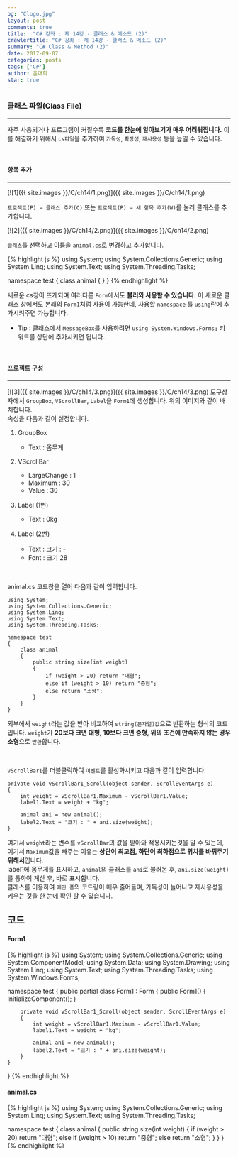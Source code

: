 ```yaml
---
bg: "Clogo.jpg"
layout: post
comments: true
title:  "C# 강좌 : 제 14강 - 클래스 & 메소드 (2)"
crawlertitle: "C# 강좌 : 제 14강 - 클래스 & 메소드 (2)"
summary: "C# Class & Method (2)"
date: 2017-09-07
categories: posts
tags: ['C#']
author: 윤대희
star: true
---
```


### 클래스 파일(Class File) ###
----------
자주 사용되거나 프로그램이 커질수록 **코드를 한눈에 알아보기가 매우 어려워집니다.** 이를 해결하기 위해서 `cs파일`을 추가하여 `가독성`, `확장성`, `재사용성` 등을 높일 수 있습니다.


<br>

#### 항목 추가 ####
----------
[![1]({{ site.images }}/C/ch14/1.png)]({{ site.images }}/C/ch14/1.png)

`프로젝트(P) → 클래스 추가(C)` 또는 `프로젝트(P) → 새 항목 추가(W)`를 눌러 클래스를 추가합니다.

[![2]({{ site.images }}/C/ch14/2.png)]({{ site.images }}/C/ch14/2.png)

`클래스`를 선택하고 이름을 `animal.cs`로 변경하고 추가합니다.


{% highlight js %}
using System;
using System.Collections.Generic;
using System.Linq;
using System.Text;
using System.Threading.Tasks;

namespace test
{
    class animal
    {
    }
}
{% endhighlight %}

새로운 cs창이 뜨게되며 여러다른 `Form`에서도 **불러와 사용할 수 있습니다.** 이 새로운 클래스 창에서도 본래의 `Form1`처럼 사용이 가능한데, 사용할 `namespace` 를 `using`란에 추가시켜주면 가능합니다. <br>

* Tip : 클래스에서 `MessageBox`를 사용하려면 `using System.Windows.Forms;` 키워드를 상단에 추가시키면 됩니다.


<br>

#### 프로젝트 구성 ####
----------
[![3]({{ site.images }}/C/ch14/3.png)]({{ site.images }}/C/ch14/3.png)
도구상자에서 `GroupBox`, `VScrollBar`, `Label`을 `Form1`에 생성합니다. 위의 이미지와 같이 배치합니다.
<br>
속성을 다음과 같이 설정합니다.

1. GroupBox

	* Text : 몸무게
	
	
2. VScrollBar

	* LargeChange : 1
	* Maximum : 30
	* Value : 30

3. Label (1번)

	* Text : 0kg

3. Label (2번)

	* Text : 크기 : -
	* Font : 크기 28


<br>

animal.cs 코드창을 열어 다음과 같이 입력합니다.

```c#:
using System;
using System.Collections.Generic;
using System.Linq;
using System.Text;
using System.Threading.Tasks;

namespace test
{
    class animal
    {
        public string size(int weight)
        {
            if (weight > 20) return "대형";
            else if (weight > 10) return "중형";
            else return "소형";
        }
    }
}
```

외부에서 `weight`라는 값을 받아 비교하여 `string(문자열)값`으로 반환하는 형식의 코드입니다. `weight`가 **20보다 크면 대형, 10보다 크면 중형, 위의 조건에 만족하지 않는 경우 소형**으로 `반환`합니다.

<br>

`vScrollBar1`를 더블클릭하여 `이벤트`를 활성화시키고 다음과 같이 입력합니다.

```c#:
private void vScrollBar1_Scroll(object sender, ScrollEventArgs e)
{
    int weight = vScrollBar1.Maximum - vScrollBar1.Value;
    label1.Text = weight + "kg";

    animal ani = new animal();
    label2.Text = "크기 : " + ani.size(weight);
}
```

여기서 `weight`라는 변수를 `vScrollBar`의 값을 받아와 적용시키는것을 알 수 있는데, 여기서 `Maximum`값을 빼주는 이유는 **상단이 최고점, 하단이 최하점으로 위치를 바꿔주기 위해서**입니다.
<br>
label1에 몸무게를 표시하고, `animal`의 클래스를 `ani`로 불러온 후, `ani.size(weight)`를 통하여 계산 후, 바로 표시합니다.
<br>
클래스를 이용하여 `메인 폼`의 코드량이 매우 줄어들며, 가독성이 늘어나고 재사용성을 키우는 것을 한 눈에 확인 할 수 있습니다.

## 코드 ##

#### Form1 ####

{% highlight js %}
using System;
using System.Collections.Generic;
using System.ComponentModel;
using System.Data;
using System.Drawing;
using System.Linq;
using System.Text;
using System.Threading.Tasks;
using System.Windows.Forms;

namespace test
{
    public partial class Form1 : Form
    {
        public Form1()
        {
            InitializeComponent();
        }

        private void vScrollBar1_Scroll(object sender, ScrollEventArgs e)
        {
            int weight = vScrollBar1.Maximum - vScrollBar1.Value;
            label1.Text = weight + "kg";

            animal ani = new animal();
            label2.Text = "크기 : " + ani.size(weight);
        }
    }
}
{% endhighlight %}

#### animal.cs ####

{% highlight js %}
using System;
using System.Collections.Generic;
using System.Linq;
using System.Text;
using System.Threading.Tasks;

namespace test
{
    class animal
    {
        public string size(int weight)
        {
            if (weight > 20) return "대형";
            else if (weight > 10) return "중형";
            else return "소형";
        }
    }
}
{% endhighlight %}
